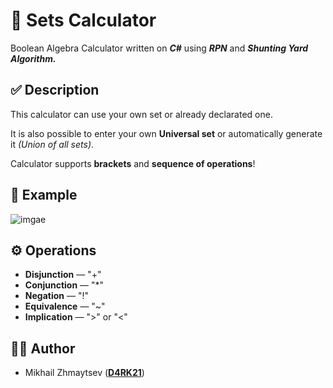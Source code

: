 # 🔢 Sets Calculator

Boolean Algebra Calculator written on _**C#**_ using _**RPN**_ and _**Shunting Yard Algorithm.**_

## ✅ Description

This calculator can use your own set or already declarated one.

It is also possible to enter your own **Universal set** or automatically generate it _(Union of all sets)_.

Calculator supports **brackets** and **sequence of operations**!

## 📸 Example

![imgae](https://user-images.githubusercontent.com/81447820/145732676-8b847f8f-373e-475f-a342-ca5319c5300b.png)


##  ⚙️ Operations

* **Disjunction** — "+"
* **Conjunction** — "*"
* **Negation** — "!"
* **Equivalence** — "~"
* **Implication** — ">" or "<"

## 👨‍💻 Author
* Mikhail Zhmaytsev ([**D4RK21**](https://github.com/D4RK21))

